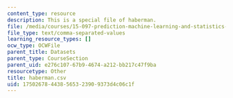 ```yaml
---
content_type: resource
description: This is a special file of haberman.
file: /media/courses/15-097-prediction-machine-learning-and-statistics-spring-2012/175026784438565323909373d4c06c1f_haberman.csv
file_type: text/comma-separated-values
learning_resource_types: []
ocw_type: OCWFile
parent_title: Datasets
parent_type: CourseSection
parent_uid: e276c107-67b9-4674-a212-bb217c47f9ba
resourcetype: Other
title: haberman.csv
uid: 17502678-4438-5653-2390-9373d4c06c1f
---
```


